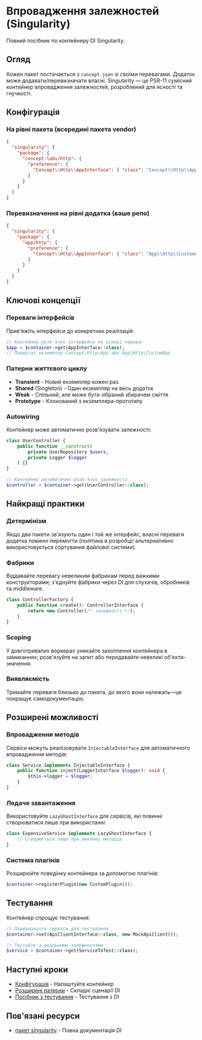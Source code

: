 # Впровадження залежностей (Singularity)

Повний посібник по контейнеру DI Singularity.

## Огляд

Кожен пакет постачається з `concept.json` зі своїми перевагами. Додаток може додавати/перевизначати власні. Singularity — це PSR-11 сумісний контейнер впровадження залежностей, розроблений для ясності та гнучкості.

## Конфігурація

### На рівні пакета (всередині пакета vendor)

```json
{
  "singularity": {
    "package": {
      "concept-labs/http": {
        "preference": {
          "Concept\\Http\\AppInterface": { "class": "Concept\\Http\\App" }
        }
      }
    }
  }
}
```

### Перевизначення на рівні додатка (ваше репо)

```json
{
  "singularity": {
    "package": {
      "app/http": {
        "preference": {
          "Concept\\Http\\AppInterface": { "class": "App\\Http\\CustomApp" }
        }
      }
    }
  }
}
```

## Ключові концепції

### Переваги інтерфейсів
Прив'яжіть інтерфейси до конкретних реалізацій:

```php
// Контейнер розв'язує інтерфейси на основі переваг
$app = $container->get(AppInterface::class);
// Повертає екземпляр Concept\Http\App або App\Http\CustomApp
```

### Патерни життєвого циклу

- **Transient** - Новий екземпляр кожен раз
- **Shared** (Singleton) - Один екземпляр на весь додаток
- **Weak** - Спільний, але може бути зібраний збирачем сміття
- **Prototype** - Клонований з екземпляра-прототипу

### Autowiring

Контейнер може автоматично розв'язувати залежності:

```php
class UserController {
    public function __construct(
        private UserRepository $users,
        private Logger $logger
    ) {}
}

// Контейнер автоматично розв'язує залежності
$controller = $container->get(UserController::class);
```

## Найкращі практики

### Детермінізм
Якщо два пакети зв'язують один і той же інтерфейс, власні переваги додатка повинні перемогти (політика в розробці/ альтернативно використовується сортування файлової системи).

### Фабрики
Віддавайте перевагу невеликим фабрикам перед важкими конструкторами; з'єднуйте фабрики через DI для слухачів, обробників та middleware.

```php
class ControllerFactory {
    public function create(): ControllerInterface {
        return new Controller(/* залежності */);
    }
}
```

### Scoping
У довготривалих воркерах уникайте захоплення контейнера в замиканнях; розв'язуйте на запит або передавайте невеликі об'єкти-значення.

### Виявляємість
Тримайте переваги близько до пакета, до якого вони належать—це покращує самодокументацію.

## Розширені можливості

### Впровадження методів
Сервіси можуть реалізовувати `InjectableInterface` для автоматичного впровадження методів:

```php
class Service implements InjectableInterface {
    public function inject(LoggerInterface $logger): void {
        $this->logger = $logger;
    }
}
```

### Ледаче завантаження
Використовуйте `LazyGhostInterface` для сервісів, які повинні створюватися лише при використанні:

```php
class ExpensiveService implements LazyGhostInterface {
    // Створюється лише при виклику методів
}
```

### Система плагінів
Розширюйте поведінку контейнера за допомогою плагінів:

```php
$container->registerPlugin(new CustomPlugin());
```

## Тестування

Контейнер спрощує тестування:

```php
// Перевизначте сервіси для тестування
$container->set(ApiClientInterface::class, new MockApiClient());

// Тестуйте з реальними залежностями
$service = $container->get(ServiceToTest::class);
```

## Наступні кроки

- [Конфігурація](./configuration.md) - Налаштуйте контейнер
- [Розширені патерни](./advanced-patterns.md) - Складні сценарії DI
- [Посібник з тестування](./testing.md) - Тестування з DI

## Пов'язані ресурси

- [пакет singularity](https://github.com/Concept-Labs/singularity) - Повна документація DI
